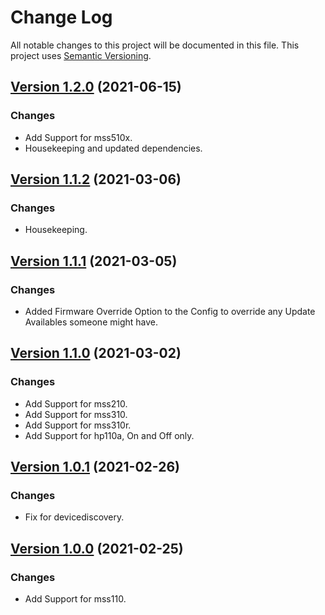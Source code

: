 # Change Log

All notable changes to this project will be documented in this file. This project uses [Semantic Versioning](https://semver.org/).

## [Version 1.2.0](https://github.com/donavanbecker/homebridge-meross-cloud/compare/v1.1.2...v1.2.0) (2021-06-15)

### Changes

- Add Support for mss510x.
- Housekeeping and updated dependencies.

## [Version 1.1.2](https://github.com/donavanbecker/homebridge-meross-cloud/compare/v1.1.1...v1.1.2) (2021-03-06)

### Changes

- Housekeeping.

## [Version 1.1.1](https://github.com/donavanbecker/homebridge-meross-cloud/compare/v1.1.0...v1.1.1) (2021-03-05)

### Changes

- Added Firmware Override Option to the Config to override any Update Availables someone might have.

## [Version 1.1.0](https://github.com/donavanbecker/homebridge-meross-cloud/compare/v1.0.1...v1.1.0) (2021-03-02)

### Changes

- Add Support for mss210.
- Add Support for mss310.
- Add Support for mss310r.
- Add Support for hp110a, On and Off only.

## [Version 1.0.1](https://github.com/donavanbecker/homebridge-meross-cloud/compare/v1.0.0...v1.0.1) (2021-02-26)

### Changes

- Fix for devicediscovery.

## [Version 1.0.0](https://github.com/donavanbecker/homebridge-meross-cloud/releases/tag/v1.0.0) (2021-02-25)

### Changes

- Add Support for mss110.
